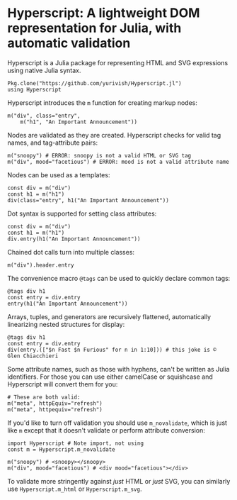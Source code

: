 # Hyperscript: A lightweight DOM representation for Julia, with automatic validation


Hyperscript is a Julia package for representing HTML and SVG expressions using native Julia syntax.

```
Pkg.clone("https://github.com/yurivish/Hyperscript.jl")
using Hyperscript
```

Hyperscript introduces the `m` function for creating markup nodes:

```
m("div", class="entry",
    m("h1", "An Important Announcement"))
```

Nodes are validated as they are created. Hyperscript checks for valid tag names, and tag-attribute pairs:

```
m("snoopy") # ERROR: snoopy is not a valid HTML or SVG tag
m("div", mood="facetious") # ERROR: mood is not a valid attribute name
```

Nodes can be used as a templates:

```
const div = m("div")
const h1 = m("h1")
div(class="entry", h1("An Important Announcement"))
```

Dot syntax is supported for setting class attributes:

```
const div = m("div")
const h1 = m("h1")
div.entry(h1("An Important Announcement"))
```

Chained dot calls turn into multiple classes:

```
m("div").header.entry
```


The convenience macro `@tags` can be used to quickly declare common tags:

```
@tags div h1
const entry = div.entry
entry(h1("An Important Announcement"))
```

Arrays, tuples, and generators are recursively flattened, automatically linearizing nested structures for display:

```
@tags div h1
const entry = div.entry
div(entry.(["$n Fast $n Furious" for n in 1:10])) # this joke is © Glen Chiacchieri
```

Some attribute names, such as those with hyphens, can't be written as Julia identifiers. For those you can use either camelCase or squishcase and Hyperscript will convert them for you:

```
# These are both valid:
m("meta", httpEquiv="refresh")
m("meta", httpequiv="refresh")
```

If you'd like to turn off validation you should use `m_novalidate`, which is just like `m` except that it doesn't validate or perform attribute conversion:

```
import Hyperscript # Note import, not using
const m = Hyperscript.m_novalidate

m("snoopy") # <snoopy></snoopy>
m("div", mood="facetious") # <div mood="facetious"></div>
```


To validate more stringently against _just_ HTML or _just_ SVG, you can similarly use `Hyperscript.m_html` or `Hyperscript.m_svg`.
